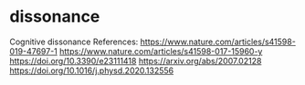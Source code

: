 # dissonance
Cognitive dissonance
References:
https://www.nature.com/articles/s41598-019-47697-1
https://www.nature.com/articles/s41598-017-15960-y
https://doi.org/10.3390/e23111418
https://arxiv.org/abs/2007.02128
https://doi.org/10.1016/j.physd.2020.132556
